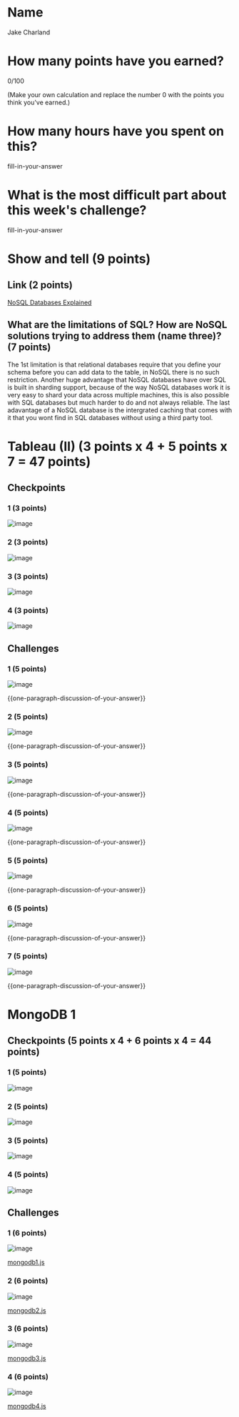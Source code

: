 # Name

Jake Charland 

# How many points have you earned?

0/100

(Make your own calculation and replace the number 0 with the points you think you've earned.)

# How many hours have you spent on this?

fill-in-your-answer

# What is the most difficult part about this week's challenge?

fill-in-your-answer

# Show and tell (9 points)

## Link (2 points)

[NoSQL Databases Explained](http://www.mongodb.com/nosql-explained)

## What are the limitations of SQL? How are NoSQL solutions trying to address them (name three)? (7 points)

The 1st limitation is that relational databases require that you define your schema before you can add data to the table, in NoSQL there is no such restriction. Another huge advantage that NoSQL databases have over SQL is built in sharding support, because of the way NoSQL databases work it is very easy to shard your data across multiple machines, this is also possible with SQL databases but much harder to do and not always reliable. The last adavantage of a NoSQL database is the intergrated caching that comes with it that you wont find in SQL databases without using a third party tool.

# Tableau (II) (3 points x 4 + 5 points x 7 = 47 points)

## Checkpoints

### 1 (3 points)

![image](image.png?raw=true)

### 2 (3 points)

![image](image.png?raw=true)

### 3 (3 points)

![image](image.png?raw=true)

### 4 (3 points)

![image](image.png?raw=true)

## Challenges

### 1 (5 points)

![image](image.png?raw=true)

{{one-paragraph-discussion-of-your-answer}}

### 2 (5 points)

![image](image.png?raw=true)

{{one-paragraph-discussion-of-your-answer}}

### 3 (5 points)

![image](image.png?raw=true)

{{one-paragraph-discussion-of-your-answer}}

### 4 (5 points)

![image](image.png?raw=true)

{{one-paragraph-discussion-of-your-answer}}

### 5 (5 points)

![image](image.png?raw=true)

{{one-paragraph-discussion-of-your-answer}}

### 6 (5 points)

![image](image.png?raw=true)

{{one-paragraph-discussion-of-your-answer}}

### 7 (5 points)

![image](image.png?raw=true)

{{one-paragraph-discussion-of-your-answer}}


# MongoDB 1

## Checkpoints (5 points x 4 + 6 points x 4 = 44  points)

### 1 (5 points)

![image](image.png?raw=true)

### 2 (5 points)

![image](image.png?raw=true)

### 3 (5 points)

![image](image.png?raw=true)

### 4 (5 points)

![image](image.png?raw=true)

## Challenges


### 1 (6 points)

![image](image.png?raw=true)

[mongodb1.js](mongodb1.js)

### 2 (6 points)

![image](image.png?raw=true)

[mongodb2.js](mongodb2.js)

### 3 (6 points)

![image](image.png?raw=true)

[mongodb3.js](mongodb3.js)

### 4 (6 points)

![image](image.png?raw=true)

[mongodb4.js](mongodb4.js)
